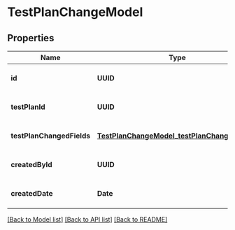 # TestPlanChangeModel
## Properties

| Name | Type | Description | Notes |
|------------ | ------------- | ------------- | -------------|
| **id** | **UUID** |  | [optional] [default to null] |
| **testPlanId** | **UUID** |  | [optional] [default to null] |
| **testPlanChangedFields** | [**TestPlanChangeModel_testPlanChangedFields**](TestPlanChangeModel_testPlanChangedFields.md) |  | [optional] [default to null] |
| **createdById** | **UUID** |  | [optional] [default to null] |
| **createdDate** | **Date** |  | [optional] [default to null] |

[[Back to Model list]](../README.md#documentation-for-models) [[Back to API list]](../README.md#documentation-for-api-endpoints) [[Back to README]](../README.md)

